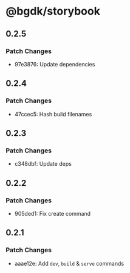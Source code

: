 # @bgdk/storybook

## 0.2.5

### Patch Changes

- 97e3876: Update dependencies

## 0.2.4

### Patch Changes

- 47ccec5: Hash build filenames

## 0.2.3

### Patch Changes

- c348dbf: Update deps

## 0.2.2

### Patch Changes

- 905ded1: Fix create command

## 0.2.1

### Patch Changes

- aaae12e: Add `dev`, `build` & `serve` commands
